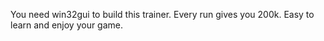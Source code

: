 You need win32gui to build this trainer.
Every run gives you 200k. Easy to learn and enjoy your game.
